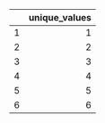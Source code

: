 |    |   unique_values |
|---:|----------------:|
|  1 |               1 |
|  2 |               2 |
|  3 |               3 |
|  4 |               4 |
|  5 |               5 |
|  6 |               6 |